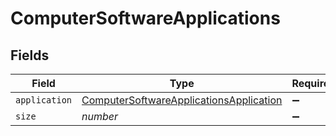 # ComputerSoftwareApplications


## Fields

| Field                                                                                                     | Type                                                                                                      | Required                                                                                                  | Description                                                                                               | Example                                                                                                   |
| --------------------------------------------------------------------------------------------------------- | --------------------------------------------------------------------------------------------------------- | --------------------------------------------------------------------------------------------------------- | --------------------------------------------------------------------------------------------------------- | --------------------------------------------------------------------------------------------------------- |
| `application`                                                                                             | [ComputerSoftwareApplicationsApplication](../../models/shared/computersoftwareapplicationsapplication.md) | :heavy_minus_sign:                                                                                        | N/A                                                                                                       |                                                                                                           |
| `size`                                                                                                    | *number*                                                                                                  | :heavy_minus_sign:                                                                                        | N/A                                                                                                       | 1                                                                                                         |